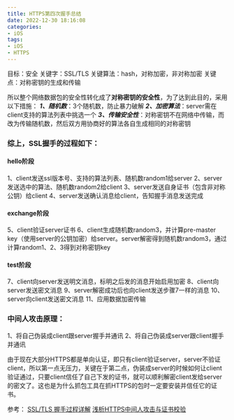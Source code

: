 ```yaml
---
title: HTTPS第四次握手总结
date: 2022-12-30 18:16:08
categories:
- iOS
tags:
- iOS
- HTTPS
---
```


目标：安全
关键字：SSL/TLS
关键算法：hash，对称加密，非对称加密
关键点：对称密钥的生成和传输

所以整个网络数据包的安全性转化成了**对称密钥的安全性**，为了达到此目的，采用以下措施：
***1、随机数***：3个随机数，防止暴力破解
***2、加密算法***：server需在client支持的算法列表中挑选一个
***3、传输安全性***：对称密钥不在网络中传输，而改为传输随机数，然后双方用协商好的算法各自生成相同的对称密钥

### 综上，SSL握手的过程如下：
#### hello阶段
1、client发送ssl版本号、支持的算法列表、随机数random1给server
2、server发送选中的算法、随机数random2给client
3、server发送自身证书（包含非对称公钥）给client
4、server发送确认消息给client，告知握手消息发送完成

#### exchange阶段
5、client验证server证书
6、client生成随机数random3，并计算pre-master key（使用server的公钥加密）给server。server解密得到随机数random3，通过计算random1、2、3得到对称密钥key

#### test阶段
7、client向server发送明文消息，标明之后发的消息开始启用加密
8、client向server发送密文消息
9、server解密成功后也向client发送步骤7一样的消息
10、server向client发送密文消息
11、应用数据加密传输



### 中间人攻击原理：
1、将自己伪装成client跟server握手并通讯
2、将自己伪装成server跟client握手并通讯

由于现在大部分HTTPS都是单向认证，即只有client验证server，server不验证client，所以第一点无压力，关键在于第二点，伪装成server的时候如何让client验证通过，只要client信任了自己下发的证书，就可以顺利解密client发给server的密文了。这也是为什么抓包工具在抓HTTPS的包时一定要安装并信任它的证书。


参考：
[SSL/TLS 握手过程详解](https://www.jianshu.com/p/7158568e4867)
[浅析HTTPS中间人攻击与证书校验](https://www.2cto.com/article/201607/523509.html)
